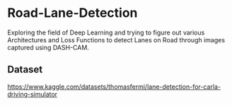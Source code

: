 # Road-Lane-Detection
Exploring the field of Deep Learning and trying to figure out various Architectures and Loss Functions to detect Lanes on Road through images captured using DASH-CAM.

## Dataset 
https://www.kaggle.com/datasets/thomasfermi/lane-detection-for-carla-driving-simulator
